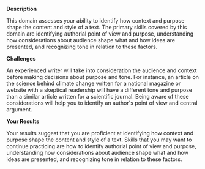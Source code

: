 **Description**

This domain assesses your ability to identify how context and purpose shape the content and style of a text. The primary skills covered by this domain are identifying authorial point of view and purpose, understanding how considerations about audience shape what and how ideas are presented, and recognizing tone in relation to these factors.

**Challenges**

An experienced writer will take into consideration the audience and context before making decisions about purpose and tone. For instance, an article on the science behind climate change written for a national magazine or website with a skeptical readership will have a different tone and purpose than a similar article written for a scientific journal. Being aware of these considerations will help you to identify an author's point of view and central argument.

**Your Results**

Your results suggest that you are proficient at identifying how context and purpose shape the content and style of a text. Skills that you may want to continue practicing are how to identify authorial point of view and purpose, understanding how considerations about audience shape what and how ideas are presented, and recognizing tone in relation to these factors.
